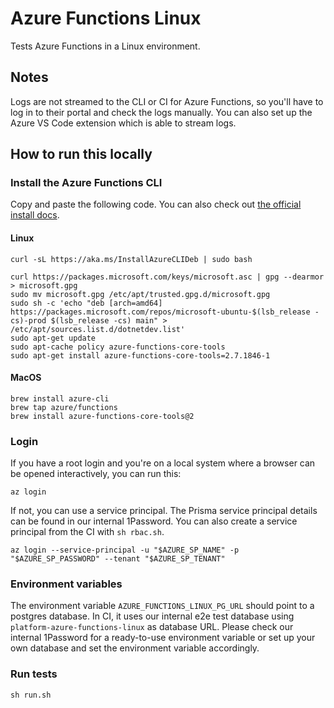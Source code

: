 # Azure Functions Linux

Tests Azure Functions in a Linux environment.

## Notes

Logs are not streamed to the CLI or CI for Azure Functions, so you'll have to log in to their portal and check the logs manually. You can also set up the Azure VS Code extension which is able to stream logs.

## How to run this locally

### Install the Azure Functions CLI

Copy and paste the following code. You can also check out [the official install docs](https://docs.microsoft.com/en-us/cli/azure/install-azure-cli?view=azure-cli-latest).

#### Linux

```shell script
curl -sL https://aka.ms/InstallAzureCLIDeb | sudo bash

curl https://packages.microsoft.com/keys/microsoft.asc | gpg --dearmor > microsoft.gpg
sudo mv microsoft.gpg /etc/apt/trusted.gpg.d/microsoft.gpg
sudo sh -c 'echo "deb [arch=amd64] https://packages.microsoft.com/repos/microsoft-ubuntu-$(lsb_release -cs)-prod $(lsb_release -cs) main" > /etc/apt/sources.list.d/dotnetdev.list'
sudo apt-get update
sudo apt-cache policy azure-functions-core-tools
sudo apt-get install azure-functions-core-tools=2.7.1846-1
```

#### MacOS

```shell script
brew install azure-cli
brew tap azure/functions
brew install azure-functions-core-tools@2
```

### Login

If you have a root login and you're on a local system where a browser can be opened interactively, you can run this:

```shell script
az login
```

If not, you can use a service principal. The Prisma service principal details can be found in our internal 1Password. You can also create a service principal from the CI with `sh rbac.sh`.

```shell script
az login --service-principal -u "$AZURE_SP_NAME" -p "$AZURE_SP_PASSWORD" --tenant "$AZURE_SP_TENANT"
```

### Environment variables

The environment variable `AZURE_FUNCTIONS_LINUX_PG_URL` should point to a postgres database.
In CI, it uses our internal e2e test database using `platform-azure-functions-linux` as database URL.
Please check our internal 1Password for a ready-to-use environment variable or 
set up your own database and set the environment variable accordingly.

### Run tests

```shell script
sh run.sh
```
